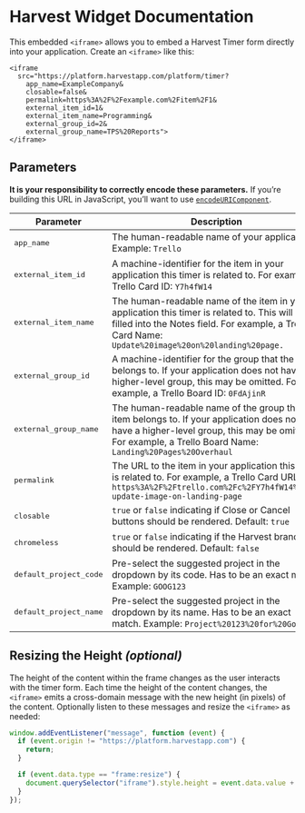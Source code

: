 # Harvest Widget Documentation

This embedded `<iframe>` allows you to embed a Harvest Timer form directly into your application. Create an `<iframe>` like this:

```
<iframe
  src="https://platform.harvestapp.com/platform/timer?
    app_name=ExampleCompany&
    closable=false&
    permalink=https%3A%2F%2Fexample.com%2Fitem%2F1&
    external_item_id=1&
    external_item_name=Programming&
    external_group_id=2&
    external_group_name=TPS%20Reports">
</iframe>
```

## Parameters

**It is your responsibility to correctly encode these parameters.** If you’re building this URL in JavaScript, you’ll want to use [`encodeURIComponent`](https://developer.mozilla.org/en-US/docs/Web/JavaScript/Reference/Global_Objects/encodeURIComponent).

| Parameter                      | Description
|--------------------------------|-------------
| <pre>app_name</pre>             | The human-readable name of your application. Example: `Trello`
| <pre>external_item_id</pre>     | A machine-identifier for the item in your application this timer is related to. For example, a Trello Card ID: `Y7h4fW14`
| <pre>external_item_name</pre>   | The human-readable name of the item in your application this timer is related to. This will be filled into the Notes field. For example, a Trello Card Name: `Update%20image%20on%20landing%20page.`
| <pre>external_group_id</pre>    | A machine-identifier for the group that the item belongs to. If your application does not have a higher-level group, this may be omitted. For example, a Trello Board ID: `0FdAjinR`
| <pre>external_group_name</pre>  | The human-readable name of the group that the item belongs to. If your application does not have a higher-level group, this may be omitted. For example, a Trello Board Name: `Landing%20Pages%20Overhaul`
| <pre>permalink</pre>            | The URL to the item in your application this timer is related to. For example, a Trello Card URL: `https%3A%2F%2Ftrello.com%2Fc%2FY7h4fW14%2F61-update-image-on-landing-page`
| <pre>closable</pre>             | `true` or `false` indicating if Close or Cancel buttons should be rendered. Default:  `true`
| <pre>chromeless</pre>           | `true` or `false` indicating if the Harvest branding should be rendered. Default: `false`
| <pre>default_project_code</pre> | Pre-select the suggested project in the dropdown by its code. Has to be an exact match. Example: `GOOG123`
| <pre>default_project_name</pre> | Pre-select the suggested project in the dropdown by its name. Has to be an exact match. Example: `Project%20123%20for%20Google`


## Resizing the Height *(optional)*

The height of the content within the frame changes as the user interacts with the timer form. Each time the height of the content changes, the `<iframe>` emits a cross-domain message with the new height (in pixels) of the content. Optionally listen to these messages and resize the `<iframe>` as needed:

```javascript
window.addEventListener("message", function (event) {
  if (event.origin != "https://platform.harvestapp.com") {
    return;
  }

  if (event.data.type == "frame:resize") {
    document.querySelector("iframe").style.height = event.data.value + "px";
  }
});
```
